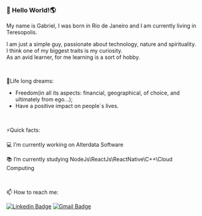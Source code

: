 ###  👋 Hello World!🌎

My name is Gabriel, I was born in Rio de Janeiro and 
I am currently living in Teresopolis.

I am just a simple guy, passionate about technology, nature 
and spirituality.<br>
I think one of my biggest traits is my curiosity.<br> 
As an avid learner, for me learning is a sort of hobby.

<br>

🎁Life long dreams:
- Freedom(in all its aspects: financial, geographical, of choice, and ultimately from ego...);
- Have a positive impact on people´s lives.

<br>

⚡Quick facts:

💻 I’m currently working on Alterdata Software

📚 I’m currently studying NodeJs\ReactJs\ReactNative\C++\Cloud Computing

<br>

📫 How to reach me: 

[![Linkedin Badge](https://img.shields.io/badge/-LinkedIn-blue?style=flat-square&logo=Linkedin&logoColor=white&link=https://www.linkedin.com/in/garccosta)](https://www.linkedin.com/in/garccosta)
[![Gmail Badge](https://img.shields.io/badge/-Gmail-c14438?style=flat-square&logo=Gmail&logoColor=white&link=mailto:garccosta@gmail.com)](mailto:garccosta@gmail.com)


<!--
**Garccosta/Garccosta** is a ✨ _special_ ✨ repository because its `README.md` (this file) appears on your GitHub profile.

